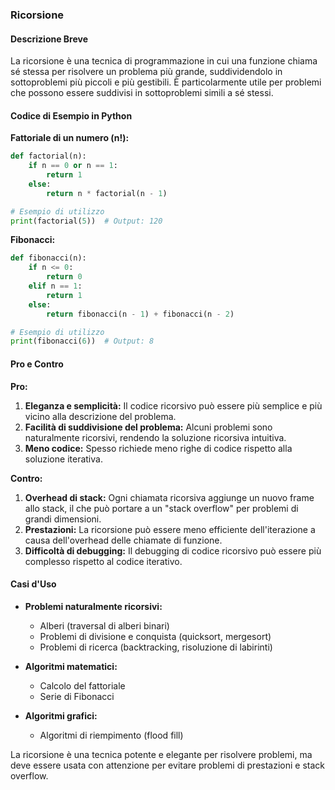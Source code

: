 ### Ricorsione

#### Descrizione Breve
La ricorsione è una tecnica di programmazione in cui una funzione chiama sé stessa per risolvere un problema più grande, suddividendolo in sottoproblemi più piccoli e più gestibili. È particolarmente utile per problemi che possono essere suddivisi in sottoproblemi simili a sé stessi.

#### Codice di Esempio in Python

**Fattoriale di un numero (n!):**
```python
def factorial(n):
    if n == 0 or n == 1:
        return 1
    else:
        return n * factorial(n - 1)

# Esempio di utilizzo
print(factorial(5))  # Output: 120
```

**Fibonacci:**
```python
def fibonacci(n):
    if n <= 0:
        return 0
    elif n == 1:
        return 1
    else:
        return fibonacci(n - 1) + fibonacci(n - 2)

# Esempio di utilizzo
print(fibonacci(6))  # Output: 8
```

#### Pro e Contro

**Pro:**
1. **Eleganza e semplicità:** Il codice ricorsivo può essere più semplice e più vicino alla descrizione del problema.
2. **Facilità di suddivisione del problema:** Alcuni problemi sono naturalmente ricorsivi, rendendo la soluzione ricorsiva intuitiva.
3. **Meno codice:** Spesso richiede meno righe di codice rispetto alla soluzione iterativa.

**Contro:**
1. **Overhead di stack:** Ogni chiamata ricorsiva aggiunge un nuovo frame allo stack, il che può portare a un "stack overflow" per problemi di grandi dimensioni.
2. **Prestazioni:** La ricorsione può essere meno efficiente dell'iterazione a causa dell'overhead delle chiamate di funzione.
3. **Difficoltà di debugging:** Il debugging di codice ricorsivo può essere più complesso rispetto al codice iterativo.

#### Casi d'Uso

- **Problemi naturalmente ricorsivi:**
  - Alberi (traversal di alberi binari)
  - Problemi di divisione e conquista (quicksort, mergesort)
  - Problemi di ricerca (backtracking, risoluzione di labirinti)
  
- **Algoritmi matematici:**
  - Calcolo del fattoriale
  - Serie di Fibonacci

- **Algoritmi grafici:**
  - Algoritmi di riempimento (flood fill)

La ricorsione è una tecnica potente e elegante per risolvere problemi, ma deve essere usata con attenzione per evitare problemi di prestazioni e stack overflow.